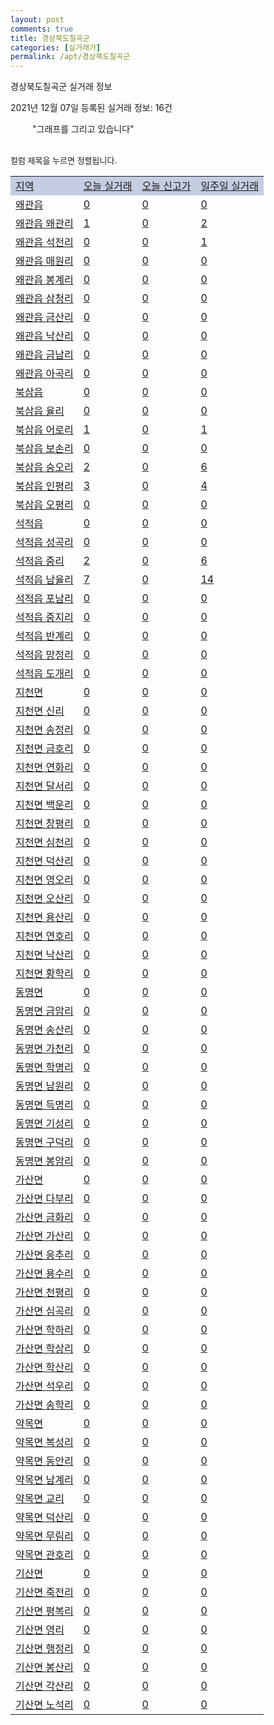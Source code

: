 ```yaml
---
layout: post
comments: true
title: 경상북도칠곡군
categories: [실거래가]
permalink: /apt/경상북도칠곡군
---
```


경상북도칠곡군 실거래 정보

2021년 12월 07일 등록된 실거래 정보: 16건

<!--<script async src="https://pagead2.googlesyndication.com/pagead/js/adsbygoogle.js?client=ca-pub-3485438051770037"
 crossorigin="anonymous"></script>-->

<script type="text/javascript">
  google.charts.load('current', {'packages':['corechart']});
  google.charts.setOnLoadCallback(drawChart);

  function drawChart() {
    var data = google.visualization.arrayToDataTable([['거래일', '매매', '전월세', '전매'], ['21-01', 206, 63, 0], ['21-02', 179, 54, 0], ['21-03', 227, 58, 2], ['21-04', 180, 50, 0], ['21-05', 181, 56, 0], ['21-06', 158, 38, 0], ['21-07', 171, 63, 0], ['21-08', 179, 74, 0], ['21-09', 146, 53, 0], ['21-10', 174, 74, 0], ['21-11', 117, 55, 0], ['21-12', 6, 3, 0]]);

    var options = {
      title: '최근 1년간 유형별 거래량 추이',
      legend: { position: 'bottom' }
    };

    setTimeout(function() {
        var chart = new google.visualization.LineChart(document.getElementById('columnchart_material'));
        chart.draw(data, (options));
        document.getElementById('loading').style.display = 'none';
        var dayLabel = (new Date()).getDay();
        if (dayLabel < 2) {
            sorttable.innerSortFunction.apply(document.getElementById('week'), []);
            sorttable.innerSortFunction.apply(document.getElementById('week'), []);        
        }
        else {
            sorttable.innerSortFunction.apply(document.getElementById('today'), []);
            sorttable.innerSortFunction.apply(document.getElementById('today'), []);
        }
    }, 200);

  }
</script>

<div id="loading" style="z-index:20; display: block; margin-left: 35px">"그래프를 그리고 있습니다"</div>
<div id="columnchart_material" style="width: 95%; margin-left: -35px; display: block"></div>
<!--<div style="width: 95%; margin-left: -35px; display: block">
      <script async src="https://pagead2.googlesyndication.com/pagead/js/adsbygoogle.js?client=ca-pub-3485438051770037"
          crossorigin="anonymous"></script>
      <ins class="adsbygoogle"
          style="display:block"
          data-ad-format="fluid"
          data-ad-layout-key="-fb+5w+4e-db+86"
          data-ad-client="ca-pub-3485438051770037"
          data-ad-slot="1827090281"></ins>
      <script>
          (adsbygoogle = window.adsbygoogle || []).push({});
      </script>
</div>-->
<br>

<font size='small' style='font-size: small;'>컬럼 제목을 누르면 정렬됩니다.</font>
<table class="sortable">
  <tr style='background-color: rgba(114, 132, 186,0.4);'>
    <td id="region"><a href="#">지역</a></td>
    <td id="today"><a href="#">오늘 실거래</a></td>
    <td id="today_new"><a href="#">오늘 신고가</a></td>
    <td id="week"><a href="#">일주일 실거래</a></td>
  </tr>

  
  <tr class="item">
    <td><a href="경상북도칠곡군왜관읍">왜관읍</a></td>
    <td><a href="경상북도칠곡군왜관읍">0</a></td>
    <td><a href="경상북도칠곡군왜관읍">0</a></td>
    <td><a href="경상북도칠곡군왜관읍">0</a></td>
  </tr>
    

  <tr class="item">
    <td><a href="경상북도칠곡군왜관읍왜관리">왜관읍 왜관리</a></td>
    <td><a href="경상북도칠곡군왜관읍왜관리">1</a></td>
    <td><a href="경상북도칠곡군왜관읍왜관리">0</a></td>
    <td><a href="경상북도칠곡군왜관읍왜관리">2</a></td>
  </tr>
    

  <tr class="item">
    <td><a href="경상북도칠곡군왜관읍석전리">왜관읍 석전리</a></td>
    <td><a href="경상북도칠곡군왜관읍석전리">0</a></td>
    <td><a href="경상북도칠곡군왜관읍석전리">0</a></td>
    <td><a href="경상북도칠곡군왜관읍석전리">1</a></td>
  </tr>
    

  <tr class="item">
    <td><a href="경상북도칠곡군왜관읍매원리">왜관읍 매원리</a></td>
    <td><a href="경상북도칠곡군왜관읍매원리">0</a></td>
    <td><a href="경상북도칠곡군왜관읍매원리">0</a></td>
    <td><a href="경상북도칠곡군왜관읍매원리">0</a></td>
  </tr>
    

  <tr class="item">
    <td><a href="경상북도칠곡군왜관읍봉계리">왜관읍 봉계리</a></td>
    <td><a href="경상북도칠곡군왜관읍봉계리">0</a></td>
    <td><a href="경상북도칠곡군왜관읍봉계리">0</a></td>
    <td><a href="경상북도칠곡군왜관읍봉계리">0</a></td>
  </tr>
    

  <tr class="item">
    <td><a href="경상북도칠곡군왜관읍삼청리">왜관읍 삼청리</a></td>
    <td><a href="경상북도칠곡군왜관읍삼청리">0</a></td>
    <td><a href="경상북도칠곡군왜관읍삼청리">0</a></td>
    <td><a href="경상북도칠곡군왜관읍삼청리">0</a></td>
  </tr>
    

  <tr class="item">
    <td><a href="경상북도칠곡군왜관읍금산리">왜관읍 금산리</a></td>
    <td><a href="경상북도칠곡군왜관읍금산리">0</a></td>
    <td><a href="경상북도칠곡군왜관읍금산리">0</a></td>
    <td><a href="경상북도칠곡군왜관읍금산리">0</a></td>
  </tr>
    

  <tr class="item">
    <td><a href="경상북도칠곡군왜관읍낙산리">왜관읍 낙산리</a></td>
    <td><a href="경상북도칠곡군왜관읍낙산리">0</a></td>
    <td><a href="경상북도칠곡군왜관읍낙산리">0</a></td>
    <td><a href="경상북도칠곡군왜관읍낙산리">0</a></td>
  </tr>
    

  <tr class="item">
    <td><a href="경상북도칠곡군왜관읍금남리">왜관읍 금남리</a></td>
    <td><a href="경상북도칠곡군왜관읍금남리">0</a></td>
    <td><a href="경상북도칠곡군왜관읍금남리">0</a></td>
    <td><a href="경상북도칠곡군왜관읍금남리">0</a></td>
  </tr>
    

  <tr class="item">
    <td><a href="경상북도칠곡군왜관읍아곡리">왜관읍 아곡리</a></td>
    <td><a href="경상북도칠곡군왜관읍아곡리">0</a></td>
    <td><a href="경상북도칠곡군왜관읍아곡리">0</a></td>
    <td><a href="경상북도칠곡군왜관읍아곡리">0</a></td>
  </tr>
    

  <tr class="item">
    <td><a href="경상북도칠곡군북삼읍">북삼읍</a></td>
    <td><a href="경상북도칠곡군북삼읍">0</a></td>
    <td><a href="경상북도칠곡군북삼읍">0</a></td>
    <td><a href="경상북도칠곡군북삼읍">0</a></td>
  </tr>
    

  <tr class="item">
    <td><a href="경상북도칠곡군북삼읍율리">북삼읍 율리</a></td>
    <td><a href="경상북도칠곡군북삼읍율리">0</a></td>
    <td><a href="경상북도칠곡군북삼읍율리">0</a></td>
    <td><a href="경상북도칠곡군북삼읍율리">0</a></td>
  </tr>
    

  <tr class="item">
    <td><a href="경상북도칠곡군북삼읍어로리">북삼읍 어로리</a></td>
    <td><a href="경상북도칠곡군북삼읍어로리">1</a></td>
    <td><a href="경상북도칠곡군북삼읍어로리">0</a></td>
    <td><a href="경상북도칠곡군북삼읍어로리">1</a></td>
  </tr>
    

  <tr class="item">
    <td><a href="경상북도칠곡군북삼읍보손리">북삼읍 보손리</a></td>
    <td><a href="경상북도칠곡군북삼읍보손리">0</a></td>
    <td><a href="경상북도칠곡군북삼읍보손리">0</a></td>
    <td><a href="경상북도칠곡군북삼읍보손리">0</a></td>
  </tr>
    

  <tr class="item">
    <td><a href="경상북도칠곡군북삼읍숭오리">북삼읍 숭오리</a></td>
    <td><a href="경상북도칠곡군북삼읍숭오리">2</a></td>
    <td><a href="경상북도칠곡군북삼읍숭오리">0</a></td>
    <td><a href="경상북도칠곡군북삼읍숭오리">6</a></td>
  </tr>
    

  <tr class="item">
    <td><a href="경상북도칠곡군북삼읍인평리">북삼읍 인평리</a></td>
    <td><a href="경상북도칠곡군북삼읍인평리">3</a></td>
    <td><a href="경상북도칠곡군북삼읍인평리">0</a></td>
    <td><a href="경상북도칠곡군북삼읍인평리">4</a></td>
  </tr>
    

  <tr class="item">
    <td><a href="경상북도칠곡군북삼읍오평리">북삼읍 오평리</a></td>
    <td><a href="경상북도칠곡군북삼읍오평리">0</a></td>
    <td><a href="경상북도칠곡군북삼읍오평리">0</a></td>
    <td><a href="경상북도칠곡군북삼읍오평리">0</a></td>
  </tr>
    

  <tr class="item">
    <td><a href="경상북도칠곡군석적읍">석적읍</a></td>
    <td><a href="경상북도칠곡군석적읍">0</a></td>
    <td><a href="경상북도칠곡군석적읍">0</a></td>
    <td><a href="경상북도칠곡군석적읍">0</a></td>
  </tr>
    

  <tr class="item">
    <td><a href="경상북도칠곡군석적읍성곡리">석적읍 성곡리</a></td>
    <td><a href="경상북도칠곡군석적읍성곡리">0</a></td>
    <td><a href="경상북도칠곡군석적읍성곡리">0</a></td>
    <td><a href="경상북도칠곡군석적읍성곡리">0</a></td>
  </tr>
    

  <tr class="item">
    <td><a href="경상북도칠곡군석적읍중리">석적읍 중리</a></td>
    <td><a href="경상북도칠곡군석적읍중리">2</a></td>
    <td><a href="경상북도칠곡군석적읍중리">0</a></td>
    <td><a href="경상북도칠곡군석적읍중리">6</a></td>
  </tr>
    

  <tr class="item">
    <td><a href="경상북도칠곡군석적읍남율리">석적읍 남율리</a></td>
    <td><a href="경상북도칠곡군석적읍남율리">7</a></td>
    <td><a href="경상북도칠곡군석적읍남율리">0</a></td>
    <td><a href="경상북도칠곡군석적읍남율리">14</a></td>
  </tr>
    

  <tr class="item">
    <td><a href="경상북도칠곡군석적읍포남리">석적읍 포남리</a></td>
    <td><a href="경상북도칠곡군석적읍포남리">0</a></td>
    <td><a href="경상북도칠곡군석적읍포남리">0</a></td>
    <td><a href="경상북도칠곡군석적읍포남리">0</a></td>
  </tr>
    

  <tr class="item">
    <td><a href="경상북도칠곡군석적읍중지리">석적읍 중지리</a></td>
    <td><a href="경상북도칠곡군석적읍중지리">0</a></td>
    <td><a href="경상북도칠곡군석적읍중지리">0</a></td>
    <td><a href="경상북도칠곡군석적읍중지리">0</a></td>
  </tr>
    

  <tr class="item">
    <td><a href="경상북도칠곡군석적읍반계리">석적읍 반계리</a></td>
    <td><a href="경상북도칠곡군석적읍반계리">0</a></td>
    <td><a href="경상북도칠곡군석적읍반계리">0</a></td>
    <td><a href="경상북도칠곡군석적읍반계리">0</a></td>
  </tr>
    

  <tr class="item">
    <td><a href="경상북도칠곡군석적읍망정리">석적읍 망정리</a></td>
    <td><a href="경상북도칠곡군석적읍망정리">0</a></td>
    <td><a href="경상북도칠곡군석적읍망정리">0</a></td>
    <td><a href="경상북도칠곡군석적읍망정리">0</a></td>
  </tr>
    

  <tr class="item">
    <td><a href="경상북도칠곡군석적읍도개리">석적읍 도개리</a></td>
    <td><a href="경상북도칠곡군석적읍도개리">0</a></td>
    <td><a href="경상북도칠곡군석적읍도개리">0</a></td>
    <td><a href="경상북도칠곡군석적읍도개리">0</a></td>
  </tr>
    

  <tr class="item">
    <td><a href="경상북도칠곡군지천면">지천면</a></td>
    <td><a href="경상북도칠곡군지천면">0</a></td>
    <td><a href="경상북도칠곡군지천면">0</a></td>
    <td><a href="경상북도칠곡군지천면">0</a></td>
  </tr>
    

  <tr class="item">
    <td><a href="경상북도칠곡군지천면신리">지천면 신리</a></td>
    <td><a href="경상북도칠곡군지천면신리">0</a></td>
    <td><a href="경상북도칠곡군지천면신리">0</a></td>
    <td><a href="경상북도칠곡군지천면신리">0</a></td>
  </tr>
    

  <tr class="item">
    <td><a href="경상북도칠곡군지천면송정리">지천면 송정리</a></td>
    <td><a href="경상북도칠곡군지천면송정리">0</a></td>
    <td><a href="경상북도칠곡군지천면송정리">0</a></td>
    <td><a href="경상북도칠곡군지천면송정리">0</a></td>
  </tr>
    

  <tr class="item">
    <td><a href="경상북도칠곡군지천면금호리">지천면 금호리</a></td>
    <td><a href="경상북도칠곡군지천면금호리">0</a></td>
    <td><a href="경상북도칠곡군지천면금호리">0</a></td>
    <td><a href="경상북도칠곡군지천면금호리">0</a></td>
  </tr>
    

  <tr class="item">
    <td><a href="경상북도칠곡군지천면연화리">지천면 연화리</a></td>
    <td><a href="경상북도칠곡군지천면연화리">0</a></td>
    <td><a href="경상북도칠곡군지천면연화리">0</a></td>
    <td><a href="경상북도칠곡군지천면연화리">0</a></td>
  </tr>
    

  <tr class="item">
    <td><a href="경상북도칠곡군지천면달서리">지천면 달서리</a></td>
    <td><a href="경상북도칠곡군지천면달서리">0</a></td>
    <td><a href="경상북도칠곡군지천면달서리">0</a></td>
    <td><a href="경상북도칠곡군지천면달서리">0</a></td>
  </tr>
    

  <tr class="item">
    <td><a href="경상북도칠곡군지천면백운리">지천면 백운리</a></td>
    <td><a href="경상북도칠곡군지천면백운리">0</a></td>
    <td><a href="경상북도칠곡군지천면백운리">0</a></td>
    <td><a href="경상북도칠곡군지천면백운리">0</a></td>
  </tr>
    

  <tr class="item">
    <td><a href="경상북도칠곡군지천면창평리">지천면 창평리</a></td>
    <td><a href="경상북도칠곡군지천면창평리">0</a></td>
    <td><a href="경상북도칠곡군지천면창평리">0</a></td>
    <td><a href="경상북도칠곡군지천면창평리">0</a></td>
  </tr>
    

  <tr class="item">
    <td><a href="경상북도칠곡군지천면심천리">지천면 심천리</a></td>
    <td><a href="경상북도칠곡군지천면심천리">0</a></td>
    <td><a href="경상북도칠곡군지천면심천리">0</a></td>
    <td><a href="경상북도칠곡군지천면심천리">0</a></td>
  </tr>
    

  <tr class="item">
    <td><a href="경상북도칠곡군지천면덕산리">지천면 덕산리</a></td>
    <td><a href="경상북도칠곡군지천면덕산리">0</a></td>
    <td><a href="경상북도칠곡군지천면덕산리">0</a></td>
    <td><a href="경상북도칠곡군지천면덕산리">0</a></td>
  </tr>
    

  <tr class="item">
    <td><a href="경상북도칠곡군지천면영오리">지천면 영오리</a></td>
    <td><a href="경상북도칠곡군지천면영오리">0</a></td>
    <td><a href="경상북도칠곡군지천면영오리">0</a></td>
    <td><a href="경상북도칠곡군지천면영오리">0</a></td>
  </tr>
    

  <tr class="item">
    <td><a href="경상북도칠곡군지천면오산리">지천면 오산리</a></td>
    <td><a href="경상북도칠곡군지천면오산리">0</a></td>
    <td><a href="경상북도칠곡군지천면오산리">0</a></td>
    <td><a href="경상북도칠곡군지천면오산리">0</a></td>
  </tr>
    

  <tr class="item">
    <td><a href="경상북도칠곡군지천면용산리">지천면 용산리</a></td>
    <td><a href="경상북도칠곡군지천면용산리">0</a></td>
    <td><a href="경상북도칠곡군지천면용산리">0</a></td>
    <td><a href="경상북도칠곡군지천면용산리">0</a></td>
  </tr>
    

  <tr class="item">
    <td><a href="경상북도칠곡군지천면연호리">지천면 연호리</a></td>
    <td><a href="경상북도칠곡군지천면연호리">0</a></td>
    <td><a href="경상북도칠곡군지천면연호리">0</a></td>
    <td><a href="경상북도칠곡군지천면연호리">0</a></td>
  </tr>
    

  <tr class="item">
    <td><a href="경상북도칠곡군지천면낙산리">지천면 낙산리</a></td>
    <td><a href="경상북도칠곡군지천면낙산리">0</a></td>
    <td><a href="경상북도칠곡군지천면낙산리">0</a></td>
    <td><a href="경상북도칠곡군지천면낙산리">0</a></td>
  </tr>
    

  <tr class="item">
    <td><a href="경상북도칠곡군지천면황학리">지천면 황학리</a></td>
    <td><a href="경상북도칠곡군지천면황학리">0</a></td>
    <td><a href="경상북도칠곡군지천면황학리">0</a></td>
    <td><a href="경상북도칠곡군지천면황학리">0</a></td>
  </tr>
    

  <tr class="item">
    <td><a href="경상북도칠곡군동명면">동명면</a></td>
    <td><a href="경상북도칠곡군동명면">0</a></td>
    <td><a href="경상북도칠곡군동명면">0</a></td>
    <td><a href="경상북도칠곡군동명면">0</a></td>
  </tr>
    

  <tr class="item">
    <td><a href="경상북도칠곡군동명면금암리">동명면 금암리</a></td>
    <td><a href="경상북도칠곡군동명면금암리">0</a></td>
    <td><a href="경상북도칠곡군동명면금암리">0</a></td>
    <td><a href="경상북도칠곡군동명면금암리">0</a></td>
  </tr>
    

  <tr class="item">
    <td><a href="경상북도칠곡군동명면송산리">동명면 송산리</a></td>
    <td><a href="경상북도칠곡군동명면송산리">0</a></td>
    <td><a href="경상북도칠곡군동명면송산리">0</a></td>
    <td><a href="경상북도칠곡군동명면송산리">0</a></td>
  </tr>
    

  <tr class="item">
    <td><a href="경상북도칠곡군동명면가천리">동명면 가천리</a></td>
    <td><a href="경상북도칠곡군동명면가천리">0</a></td>
    <td><a href="경상북도칠곡군동명면가천리">0</a></td>
    <td><a href="경상북도칠곡군동명면가천리">0</a></td>
  </tr>
    

  <tr class="item">
    <td><a href="경상북도칠곡군동명면학명리">동명면 학명리</a></td>
    <td><a href="경상북도칠곡군동명면학명리">0</a></td>
    <td><a href="경상북도칠곡군동명면학명리">0</a></td>
    <td><a href="경상북도칠곡군동명면학명리">0</a></td>
  </tr>
    

  <tr class="item">
    <td><a href="경상북도칠곡군동명면남원리">동명면 남원리</a></td>
    <td><a href="경상북도칠곡군동명면남원리">0</a></td>
    <td><a href="경상북도칠곡군동명면남원리">0</a></td>
    <td><a href="경상북도칠곡군동명면남원리">0</a></td>
  </tr>
    

  <tr class="item">
    <td><a href="경상북도칠곡군동명면득명리">동명면 득명리</a></td>
    <td><a href="경상북도칠곡군동명면득명리">0</a></td>
    <td><a href="경상북도칠곡군동명면득명리">0</a></td>
    <td><a href="경상북도칠곡군동명면득명리">0</a></td>
  </tr>
    

  <tr class="item">
    <td><a href="경상북도칠곡군동명면기성리">동명면 기성리</a></td>
    <td><a href="경상북도칠곡군동명면기성리">0</a></td>
    <td><a href="경상북도칠곡군동명면기성리">0</a></td>
    <td><a href="경상북도칠곡군동명면기성리">0</a></td>
  </tr>
    

  <tr class="item">
    <td><a href="경상북도칠곡군동명면구덕리">동명면 구덕리</a></td>
    <td><a href="경상북도칠곡군동명면구덕리">0</a></td>
    <td><a href="경상북도칠곡군동명면구덕리">0</a></td>
    <td><a href="경상북도칠곡군동명면구덕리">0</a></td>
  </tr>
    

  <tr class="item">
    <td><a href="경상북도칠곡군동명면봉암리">동명면 봉암리</a></td>
    <td><a href="경상북도칠곡군동명면봉암리">0</a></td>
    <td><a href="경상북도칠곡군동명면봉암리">0</a></td>
    <td><a href="경상북도칠곡군동명면봉암리">0</a></td>
  </tr>
    

  <tr class="item">
    <td><a href="경상북도칠곡군가산면">가산면</a></td>
    <td><a href="경상북도칠곡군가산면">0</a></td>
    <td><a href="경상북도칠곡군가산면">0</a></td>
    <td><a href="경상북도칠곡군가산면">0</a></td>
  </tr>
    

  <tr class="item">
    <td><a href="경상북도칠곡군가산면다부리">가산면 다부리</a></td>
    <td><a href="경상북도칠곡군가산면다부리">0</a></td>
    <td><a href="경상북도칠곡군가산면다부리">0</a></td>
    <td><a href="경상북도칠곡군가산면다부리">0</a></td>
  </tr>
    

  <tr class="item">
    <td><a href="경상북도칠곡군가산면금화리">가산면 금화리</a></td>
    <td><a href="경상북도칠곡군가산면금화리">0</a></td>
    <td><a href="경상북도칠곡군가산면금화리">0</a></td>
    <td><a href="경상북도칠곡군가산면금화리">0</a></td>
  </tr>
    

  <tr class="item">
    <td><a href="경상북도칠곡군가산면가산리">가산면 가산리</a></td>
    <td><a href="경상북도칠곡군가산면가산리">0</a></td>
    <td><a href="경상북도칠곡군가산면가산리">0</a></td>
    <td><a href="경상북도칠곡군가산면가산리">0</a></td>
  </tr>
    

  <tr class="item">
    <td><a href="경상북도칠곡군가산면응추리">가산면 응추리</a></td>
    <td><a href="경상북도칠곡군가산면응추리">0</a></td>
    <td><a href="경상북도칠곡군가산면응추리">0</a></td>
    <td><a href="경상북도칠곡군가산면응추리">0</a></td>
  </tr>
    

  <tr class="item">
    <td><a href="경상북도칠곡군가산면용수리">가산면 용수리</a></td>
    <td><a href="경상북도칠곡군가산면용수리">0</a></td>
    <td><a href="경상북도칠곡군가산면용수리">0</a></td>
    <td><a href="경상북도칠곡군가산면용수리">0</a></td>
  </tr>
    

  <tr class="item">
    <td><a href="경상북도칠곡군가산면천평리">가산면 천평리</a></td>
    <td><a href="경상북도칠곡군가산면천평리">0</a></td>
    <td><a href="경상북도칠곡군가산면천평리">0</a></td>
    <td><a href="경상북도칠곡군가산면천평리">0</a></td>
  </tr>
    

  <tr class="item">
    <td><a href="경상북도칠곡군가산면심곡리">가산면 심곡리</a></td>
    <td><a href="경상북도칠곡군가산면심곡리">0</a></td>
    <td><a href="경상북도칠곡군가산면심곡리">0</a></td>
    <td><a href="경상북도칠곡군가산면심곡리">0</a></td>
  </tr>
    

  <tr class="item">
    <td><a href="경상북도칠곡군가산면학하리">가산면 학하리</a></td>
    <td><a href="경상북도칠곡군가산면학하리">0</a></td>
    <td><a href="경상북도칠곡군가산면학하리">0</a></td>
    <td><a href="경상북도칠곡군가산면학하리">0</a></td>
  </tr>
    

  <tr class="item">
    <td><a href="경상북도칠곡군가산면학상리">가산면 학상리</a></td>
    <td><a href="경상북도칠곡군가산면학상리">0</a></td>
    <td><a href="경상북도칠곡군가산면학상리">0</a></td>
    <td><a href="경상북도칠곡군가산면학상리">0</a></td>
  </tr>
    

  <tr class="item">
    <td><a href="경상북도칠곡군가산면학산리">가산면 학산리</a></td>
    <td><a href="경상북도칠곡군가산면학산리">0</a></td>
    <td><a href="경상북도칠곡군가산면학산리">0</a></td>
    <td><a href="경상북도칠곡군가산면학산리">0</a></td>
  </tr>
    

  <tr class="item">
    <td><a href="경상북도칠곡군가산면석우리">가산면 석우리</a></td>
    <td><a href="경상북도칠곡군가산면석우리">0</a></td>
    <td><a href="경상북도칠곡군가산면석우리">0</a></td>
    <td><a href="경상북도칠곡군가산면석우리">0</a></td>
  </tr>
    

  <tr class="item">
    <td><a href="경상북도칠곡군가산면송학리">가산면 송학리</a></td>
    <td><a href="경상북도칠곡군가산면송학리">0</a></td>
    <td><a href="경상북도칠곡군가산면송학리">0</a></td>
    <td><a href="경상북도칠곡군가산면송학리">0</a></td>
  </tr>
    

  <tr class="item">
    <td><a href="경상북도칠곡군약목면">약목면</a></td>
    <td><a href="경상북도칠곡군약목면">0</a></td>
    <td><a href="경상북도칠곡군약목면">0</a></td>
    <td><a href="경상북도칠곡군약목면">0</a></td>
  </tr>
    

  <tr class="item">
    <td><a href="경상북도칠곡군약목면복성리">약목면 복성리</a></td>
    <td><a href="경상북도칠곡군약목면복성리">0</a></td>
    <td><a href="경상북도칠곡군약목면복성리">0</a></td>
    <td><a href="경상북도칠곡군약목면복성리">0</a></td>
  </tr>
    

  <tr class="item">
    <td><a href="경상북도칠곡군약목면동안리">약목면 동안리</a></td>
    <td><a href="경상북도칠곡군약목면동안리">0</a></td>
    <td><a href="경상북도칠곡군약목면동안리">0</a></td>
    <td><a href="경상북도칠곡군약목면동안리">0</a></td>
  </tr>
    

  <tr class="item">
    <td><a href="경상북도칠곡군약목면남계리">약목면 남계리</a></td>
    <td><a href="경상북도칠곡군약목면남계리">0</a></td>
    <td><a href="경상북도칠곡군약목면남계리">0</a></td>
    <td><a href="경상북도칠곡군약목면남계리">0</a></td>
  </tr>
    

  <tr class="item">
    <td><a href="경상북도칠곡군약목면교리">약목면 교리</a></td>
    <td><a href="경상북도칠곡군약목면교리">0</a></td>
    <td><a href="경상북도칠곡군약목면교리">0</a></td>
    <td><a href="경상북도칠곡군약목면교리">0</a></td>
  </tr>
    

  <tr class="item">
    <td><a href="경상북도칠곡군약목면덕산리">약목면 덕산리</a></td>
    <td><a href="경상북도칠곡군약목면덕산리">0</a></td>
    <td><a href="경상북도칠곡군약목면덕산리">0</a></td>
    <td><a href="경상북도칠곡군약목면덕산리">0</a></td>
  </tr>
    

  <tr class="item">
    <td><a href="경상북도칠곡군약목면무림리">약목면 무림리</a></td>
    <td><a href="경상북도칠곡군약목면무림리">0</a></td>
    <td><a href="경상북도칠곡군약목면무림리">0</a></td>
    <td><a href="경상북도칠곡군약목면무림리">0</a></td>
  </tr>
    

  <tr class="item">
    <td><a href="경상북도칠곡군약목면관호리">약목면 관호리</a></td>
    <td><a href="경상북도칠곡군약목면관호리">0</a></td>
    <td><a href="경상북도칠곡군약목면관호리">0</a></td>
    <td><a href="경상북도칠곡군약목면관호리">0</a></td>
  </tr>
    

  <tr class="item">
    <td><a href="경상북도칠곡군기산면">기산면</a></td>
    <td><a href="경상북도칠곡군기산면">0</a></td>
    <td><a href="경상북도칠곡군기산면">0</a></td>
    <td><a href="경상북도칠곡군기산면">0</a></td>
  </tr>
    

  <tr class="item">
    <td><a href="경상북도칠곡군기산면죽전리">기산면 죽전리</a></td>
    <td><a href="경상북도칠곡군기산면죽전리">0</a></td>
    <td><a href="경상북도칠곡군기산면죽전리">0</a></td>
    <td><a href="경상북도칠곡군기산면죽전리">0</a></td>
  </tr>
    

  <tr class="item">
    <td><a href="경상북도칠곡군기산면평복리">기산면 평복리</a></td>
    <td><a href="경상북도칠곡군기산면평복리">0</a></td>
    <td><a href="경상북도칠곡군기산면평복리">0</a></td>
    <td><a href="경상북도칠곡군기산면평복리">0</a></td>
  </tr>
    

  <tr class="item">
    <td><a href="경상북도칠곡군기산면영리">기산면 영리</a></td>
    <td><a href="경상북도칠곡군기산면영리">0</a></td>
    <td><a href="경상북도칠곡군기산면영리">0</a></td>
    <td><a href="경상북도칠곡군기산면영리">0</a></td>
  </tr>
    

  <tr class="item">
    <td><a href="경상북도칠곡군기산면행정리">기산면 행정리</a></td>
    <td><a href="경상북도칠곡군기산면행정리">0</a></td>
    <td><a href="경상북도칠곡군기산면행정리">0</a></td>
    <td><a href="경상북도칠곡군기산면행정리">0</a></td>
  </tr>
    

  <tr class="item">
    <td><a href="경상북도칠곡군기산면봉산리">기산면 봉산리</a></td>
    <td><a href="경상북도칠곡군기산면봉산리">0</a></td>
    <td><a href="경상북도칠곡군기산면봉산리">0</a></td>
    <td><a href="경상북도칠곡군기산면봉산리">0</a></td>
  </tr>
    

  <tr class="item">
    <td><a href="경상북도칠곡군기산면각산리">기산면 각산리</a></td>
    <td><a href="경상북도칠곡군기산면각산리">0</a></td>
    <td><a href="경상북도칠곡군기산면각산리">0</a></td>
    <td><a href="경상북도칠곡군기산면각산리">0</a></td>
  </tr>
    

  <tr class="item">
    <td><a href="경상북도칠곡군기산면노석리">기산면 노석리</a></td>
    <td><a href="경상북도칠곡군기산면노석리">0</a></td>
    <td><a href="경상북도칠곡군기산면노석리">0</a></td>
    <td><a href="경상북도칠곡군기산면노석리">0</a></td>
  </tr>
    


</table>


    